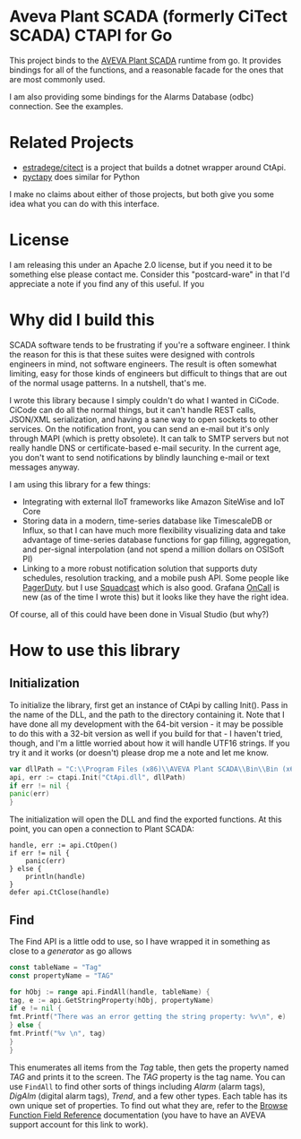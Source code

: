 # Aveva Plant SCADA (formerly CiTect SCADA) CTAPI for Go

This project binds to the
[AVEVA Plant SCADA](https://www.aveva.com/en/products/plant-scada/)
runtime from go. It provides bindings
for all of the functions, and a reasonable facade
for the ones that are most commonly used.

I am also providing some bindings for the Alarms Database (odbc)
connection.  See the examples.


# Related Projects

* [estradege/citect](https://github.com/estradege/citect/wiki/Citect.CtApi-Examples)
  is a project that builds a dotnet wrapper around CtApi.
* [pyctapy](https://github.com/gaynertechnical/pyctapi) does similar for Python

I make no claims about either of those projects, but both give you some
idea what you can do with this interface.

# License

I am releasing this under an Apache 2.0 license, but if you need it to
be something else please contact me. Consider this "postcard-ware" in
that I'd appreciate a note if you find any of this useful.  If you


# Why did I build this

SCADA software tends to be frustrating if you're a software engineer.
I think the reason for this is that these suites were designed with
controls engineers in mind, not software engineers.
The result is often somewhat limiting,
easy for those kinds of engineers but difficult to things that
are out of the normal usage patterns.  In a nutshell, that's me.

I wrote this library because I simply couldn't do what I wanted
in CiCode.  CiCode can do all the normal things, but it can't handle
REST calls, JSON/XML serialization, and having a sane way to open sockets
to other services. On the notification front, you can send an e-mail
but it's only through MAPI (which is pretty obsolete). It can talk to
SMTP servers but not really handle DNS or certificate-based e-mail
security.  In the current age, you don't want to send notifications
by blindly launching e-mail or text messages anyway.

I am using this library for a few things:

* Integrating with external IIoT frameworks like Amazon SiteWise
  and IoT Core
* Storing data in a modern, time-series database like
  TimescaleDB or Influx, so that I can have much more flexibility
  visualizing data and take advantage of time-series database
  functions for gap filling, aggregation, and per-signal interpolation
  (and not spend a million dollars on OSISoft PI)
* Linking to a more robust notification solution that supports duty schedules,
  resolution tracking, and a mobile push API. Some people like
  [PagerDuty](https://www.pagerduty.com).  but I use [Squadcast](https://www.squadcast.com/)
  which is also good.  Grafana [OnCall](https://grafana.com/products/cloud/oncall) is new (as of the time I
  wrote this) but it looks like they have the right idea.

Of course, all of this could have been done in Visual Studio (but why?)

# How to use this library

## Initialization

To initialize the library, first get an instance of CtApi
by calling Init(). Pass in the name of the DLL, and the
path to the directory containing it. Note that I have done
all my development with the 64-bit version - it may be
possible to do this with a 32-bit version as well if you
build for that - I haven't tried, though, and I'm a little
worried about how it will handle UTF16 strings. If you try
it and it works (or doesn't) please drop me a note and let me know.

```go
var dllPath = "C:\\Program Files (x86)\\AVEVA Plant SCADA\\Bin\\Bin (x64)"
api, err := ctapi.Init("CtApi.dll", dllPath)
if err != nil {
panic(err)
}
```

The initialization will open the DLL and find the exported
functions. At this point, you can open a connection to
Plant SCADA:

```
handle, err := api.CtOpen()
if err != nil {
    panic(err)
} else {
    println(handle)
}
defer api.CtClose(handle)
```

## Find

The Find API is a little odd to use, so I have wrapped it in
something as close to a _generator_ as go allows

```go
const tableName = "Tag"
const propertyName = "TAG"

for hObj := range api.FindAll(handle, tableName) {
tag, e := api.GetStringProperty(hObj, propertyName)
if e != nil {
fmt.Printf("There was an error getting the string property: %v\n", e)
} else {
fmt.Printf("%v \n", tag)
}
}

```

This enumerates all items from the _Tag_ table, then gets the property named *TAG* and
prints it to the screen. The *TAG* property is the tag name. You can use `FindAll` to
find other sorts of things including _Alarm_ (alarm tags), _DigAlm_ (digital alarm tags),
_Trend_, and a few other types. Each table has its own unique set of properties. To
find out what they are, refer to
the [Browse Function Field Reference](https://gcsresource.aveva.com/plantscada/WebHelp/plantscada2023/Content/Cicode/Browse_Function_Field_Reference.html)
documentation (you have to have an AVEVA support account for this link to work).


